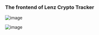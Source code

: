 ### The frontend of Lenz Crypto Tracker

![image](https://github.com/user-attachments/assets/e83f0f3a-1813-4900-8310-67968a5c2c3c)

![image](https://github.com/user-attachments/assets/56fc2bdd-ac06-4013-8811-2bc09955704a)

